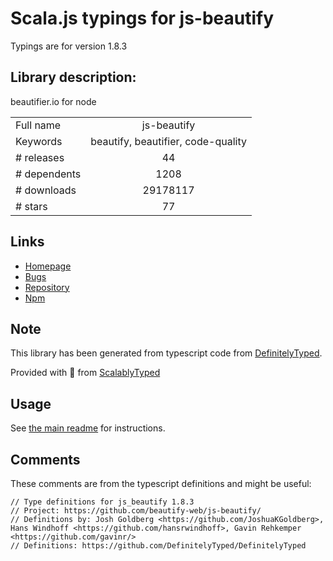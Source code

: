 
# Scala.js typings for js-beautify

Typings are for version 1.8.3

## Library description:
beautifier.io for node

|                    |                 |
| ------------------ | :-------------: |
| Full name          | js-beautify |
| Keywords           | beautify, beautifier, code-quality |
| # releases         | 44 |
| # dependents       | 1208 |
| # downloads        | 29178117 |
| # stars            | 77 |

## Links
- [Homepage](https://beautifier.io/)
- [Bugs](https://github.com/beautify-web/js-beautify/issues)
- [Repository](https://github.com/beautify-web/js-beautify)
- [Npm](https://www.npmjs.com/package/js-beautify)
    


## Note
This library has been generated from typescript code from [DefinitelyTyped](https://definitelytyped.org).

Provided with :purple_heart: from [ScalablyTyped](https://github.com/oyvindberg/ScalablyTyped)

## Usage
See [the main readme](../../readme.md) for instructions.

## Comments

These comments are from the typescript definitions and might be useful:
```
// Type definitions for js_beautify 1.8.3
// Project: https://github.com/beautify-web/js-beautify/
// Definitions by: Josh Goldberg <https://github.com/JoshuaKGoldberg>, Hans Windhoff <https://github.com/hansrwindhoff>, Gavin Rehkemper <https://github.com/gavinr/>
// Definitions: https://github.com/DefinitelyTyped/DefinitelyTyped

```

